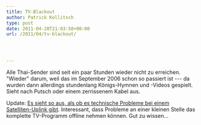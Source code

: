 ```yaml
---
title: TV-Blackout
author: Patrick Kollitsch
type: post
date: 2011-04-20T21:03:58+00:00
url: /2011/04/tv-blackout/




---
```

Alle Thai-Sender sind seit ein paar Stunden wieder nicht zu erreichen. "Wieder" darum, weil das im September 2006 schon so passiert ist --- da wurden dann allerdings stundenlang Königs-Hymnen und -Videos gespielt. Sieht nach Putsch oder einem zerrissenem Kabel aus.

Update: [Es sieht so aus, als ob es technische Probleme bei einem Satelliten-Uplink gibt][1]. Interessant, dass Probleme an einer kleinen Stelle das komplette TV-Programm offline nehmen können. Gut zu wissen...

 [1]: http://www.nationmultimedia.com/home/All-TV-channels-broadcast-via-Thai-Com-blacked-out-30153641.html
